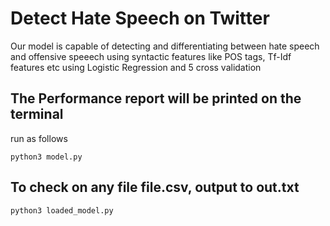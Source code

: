 # Detect Hate Speech on Twitter
Our model is capable of detecting and differentiating between hate speech and offensive speeech using syntactic features like POS tags, Tf-Idf features etc using Logistic Regression and 5 cross validation
## The Performance report will be printed on the terminal
run as follows
```
python3 model.py

```
## To check on any file file.csv, output to out.txt
```
python3 loaded_model.py 

```
